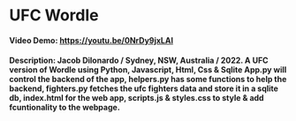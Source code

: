 # UFC Wordle
#### Video Demo:  <https://youtu.be/0NrDy9jxLAI>
#### Description: Jacob Dilonardo / Sydney, NSW, Australia / 2022. A UFC version of Wordle using Python, Javascript, Html, Css & Sqlite                                                         App.py will control the backend of the app, helpers.py has some functions to help the backend, fighters.py fetches the ufc fighters data and store it in a sqlite db, index.html for the web app, scripts.js & styles.css to style & add fcuntionality to the webpage.
